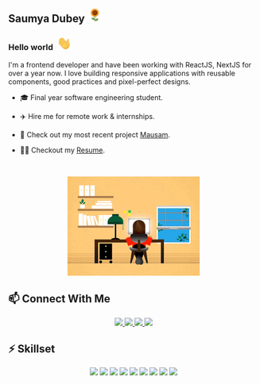 ## Saumya Dubey&nbsp;<img src="https://github.com/saumyadubeyy/saumyadubeyy/blob/main/Assets/sunflower.png" width="30px" height="30px"/>

### Hello world&nbsp; <img src="https://github.com/saumyadubeyy/saumyadubeyy/blob/main/Assets/Hi.gif" width="29px" />

<p>
   I'm a frontend developer and have been working with ReactJS, NextJS for over a year now. I love building responsive applications with reusable components, good practices and pixel-perfect designs.
</p>
  
- 🎓 Final year software engineering student.

- ✈️ Hire me for remote work & internships.

- 🏡 Check out my most recent project <a href="https://saumyadubeyy.github.io/mausam">Mausam</a>.

- 💁‍♀️ Checkout my <a href="https://drive.google.com/file/d/1YgOh8ByYYKgnqD3n9xicCZsemeLryY9U/view?usp=sharing">Resume</a>.

<br/>
<p align="center">
<img src="https://github.com/saumyadubeyy/saumyadubeyy/blob/main/Assets/coder_girl.gif" height="200px" />
</p>

## 📫 Connect With Me

<p align="center">
<a href="https://github.com/saumyadubeyy">
  <img src="https://img.shields.io/badge/GitHub-100000?style=for-the-badge&logo=github&logoColor=white" height="30px" />
</a>
<a href="https://www.linkedin.com/in/saumya-dubey-1a3002184/" >
  <img src="https://img.shields.io/badge/LinkedIn-0077B5?style=for-the-badge&logo=linkedin&logoColor=white" height="30px" />
</a>
<a href="https://twitter.com/sawmeyaa" >
  <img src="https://img.shields.io/badge/Twitter-1DA1F2?style=for-the-badge&logo=twitter&logoColor=white" height="30px" />
 </a>
<a href="https://open.spotify.com/user/31ue5gpwelojk4icwbxgydly3say?si=a0b9ce5851b7490f">
  <img src="https://img.shields.io/badge/Spotify-1ED760?&style=for-the-badge&logo=spotify&logoColor=white" height="30px" />
  </a>
</p>

## ⚡ Skillset

<p align="center">
   <img src="https://img.shields.io/badge/React-20232A?style=for-the-badge&logo=react&logoColor=61DAFB" height="30px" />
   <img src="https://img.shields.io/badge/-JavaScript-black?style=flat-square&logo=javascript" height="30px" />
   <img src="https://img.shields.io/badge/CSS3-1572B6?style=for-the-badge&logo=css3&logoColor=white" height="30px" />
   <img src="https://img.shields.io/badge/Redux-593D88?style=for-the-badge&logo=redux&logoColor=white" height="30px" />
   <img src="https://img.shields.io/badge/React_Router-CA4245?style=for-the-badge&logo=react-router&logoColor=white" height="30px" />
   <img src="https://img.shields.io/badge/Material--UI-0081CB?style=for-the-badge&logo=material-ui&logoColor=white" height="30px" />
   <img src="https://img.shields.io/badge/HTML5-E34F26?style=for-the-badge&logo=html5&logoColor=white" height="30px" />
   <img src="https://img.shields.io/badge/-C++-00599C?style=flat-square&logo=c&logoColor=white" height="30px" />
   <img src="https://img.shields.io/badge/MySQL-00000F?style=for-the-badge&logo=mysql&logoColor=white" height="30px" />
 </p>

